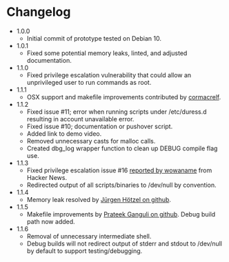 # Changelog
 - 1.0.0
   - Initial commit of prototype tested on Debian 10.
 - 1.0.1
   - Fixed some potential memory leaks, linted, and adjusted documentation.
 - 1.1.0
   - Fixed privilege escalation vulnerability that could allow an unprivileged user to run commands as root.
 - 1.1.1
   - OSX support and makefile improvements contributed by [cormacrelf](https://github.com/cormacrelf).
 - 1.1.2
   - Fixed issue #11; error when running scripts under /etc/duress.d resulting in account unavailable error.
   - Fixed issue #10; documentation or pushover script.
   - Added link to demo video.
   - Removed unnecessary casts for malloc calls.
   - Created dbg_log wrapper function to clean up DEBUG compile flag use.
 - 1.1.3
   - Fixed privilege escalation issue #16 [reported by wowaname](https://news.ycombinator.com/item?id=28276200) from Hacker News.
   - Redirected output of all scripts/binaries to /dev/null by convention.
 - 1.1.4
   - Memory leak resolved by [Jürgen Hötzel on github](https://github.com/juergenhoetzel).
 - 1.1.5
   - Makefile improvements by [Prateek Ganguli on github](https://github.com/pganguli). Debug build path now added.
 - 1.1.6
   - Removal of unnecessary intermediate shell.
   - Debug builds will not redirect output of stderr and stdout to /dev/null by default to support testing/debugging.
   
